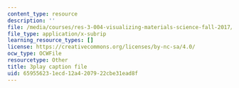 ```yaml
---
content_type: resource
description: ''
file: /media/courses/res-3-004-visualizing-materials-science-fall-2017/659556231ecd12a4207922cbe31ead8f_LqwvVAtEIx8.srt
file_type: application/x-subrip
learning_resource_types: []
license: https://creativecommons.org/licenses/by-nc-sa/4.0/
ocw_type: OCWFile
resourcetype: Other
title: 3play caption file
uid: 65955623-1ecd-12a4-2079-22cbe31ead8f
---
```

